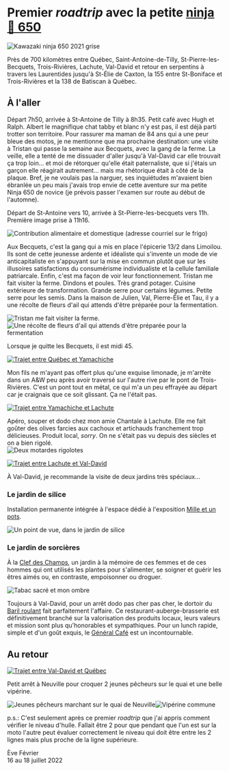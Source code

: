 # Premier *roadtrip* avec la petite  [ninja 🥷 650](https://www.kawasaki.ca/en-ca/motorcycle/ninja/sport/ninja-650/2021-ninja-650-abs)

![Kawazaki ninja 650 2021 grise](./first-roadtrip/moto.jpeg)  

Près de 700 kilomètres entre Québec, Saint-Antoine-de-Tilly, St-Pierre-les-Becquets, Trois-Rivières, Lachute, Val-David et retour en serpentins à travers les Laurentides jusqu'à St-Élie de Caxton, la 155 entre St-Boniface et Trois-Rivières et la 138 de Batiscan à Québec.

## À l'aller
Départ 7h50, arrivée à St-Antoine de Tilly à 8h35.
Petit café avec Hugh et Ralph.
Albert le magnifique chat tabby et blanc n'y est pas, il est déjà parti trotter son territoire.
Pour rassurer ma maman de 84 ans qui a une peur bleue des motos, je ne mentionne que ma prochaine destination: une visite à Tristan qui passe la semaine aux Becquets, avec la gang de la ferme. La veille, elle a tenté de me dissuader d'aller jusqu'à Val-David car elle trouvait ça trop loin... et moi de rétorquer qu'elle était paternaliste, que si j'étais un garçon elle réagirait autrement... mais ma rhétorique était à côté de la plaque. Bref, je ne voulais pas la narguer, ses inquiétudes m'avaient bien ébranlée un peu mais j'avais trop envie de cette aventure sur ma petite Ninja 650 de novice (je prévois passer l'examen sur route au début de l'automne).

Départ de St-Antoine vers 10, arrivée à St-Pierre-les-becquets vers 11h.
Première image prise à 11h16.  

![Contribution alimentaire et domestique (adresse courriel sur le frigo)](./first-roadtrip/aux-becquets_caisse-commune.jpeg)

Aux Becquets, c'est la gang qui a mis en place l'épicerie 13/2 dans Limoilou. Ils sont de cette jeunesse ardente et idéaliste qui s'invente un mode de vie anticapitaliste en s'appuyant sur la mise en commun plutôt que sur les illusoires satisfactions du consumérisme individualiste et la cellule familiale patriarcale. Enfin, c'est ma façon de voir leur fonctionnement. Tristan me fait visiter la ferme. Dindons et poules. Très grand potager. Cuisine extérieure de transformation. Grande serre pour certains légumes. Petite serre pour les semis. Dans la maison de Julien, Val, Pierre-Élie et Tau, il y a une récolte de fleurs d'ail qui attends d'être préparée pour la fermentation.

![Tristan me fait visiter la ferme.](./first-roadtrip/fistou-me-fait-visiter.jpeg)
![Une récolte de fleurs d'ail qui attends d'être préparée pour la fermentation](./first-roadtrip/bouquet-de-salicaire-et-fleurs-d-ail.jpeg)

Lorsque je quitte les Becquets, il est midi 45.


[![Trajet entre Québec et Yamachiche](./first-roadtrip/trajet_quebec-yamachiche.png)](https://goo.gl/maps/FqU2A8ZJBvZRjGF48)

Mon fils ne m'ayant pas offert plus qu'une exquise limonade, je m'arrête dans un A&W peu après avoir traversé sur l'autre rive par le pont de Trois-Rivières. C'est un pont tout en métal, ce qui m'a un peu effrayée au départ car je craignais que ce soit glissant. Ça ne l'était pas. 

[![Trajet entre Yamachiche et Lachute](./first-roadtrip/trajet_yamachiche-lachute.png)](https://goo.gl/maps/NPWutPZrx2rg5QWF7)

Apéro, souper et dodo chez mon amie Chantale à Lachute.
Elle me fait goûter des olives farcies aux cachoux et artichauds franchement trop délicieuses. Produit local, *sorry*.
On ne s'était pas vu depuis des siècles et on a bien rigolé.  
![Deux motardes rigolotes](./first-roadtrip/IMG_5541.jpeg)

[![Trajet entre Lachute et Val-David](./first-roadtrip/trajet_lachute_val-david.png)](https://goo.gl/maps/FWPT83S3NuC9amEM8)

À Val-David, je recommande la visite de deux jardins très spéciaux...  
  
### Le jardin de silice
Installation permanente intégrée à l'espace dédié à l'exposition [Mille et un pots](https://www.1001pots.com/).

![Un point de vue, dans le jardin de silice](./first-roadtrip/jardin-de-silice.jpg)  

### Le jardin de sorcières
À la [Clef des Champs](https://clefdeschamps.net/fr/), un jardin à la mémoire de ces femmes et de ces hommes qui ont utilisés les plantes pour s'alimenter, se soigner et guérir les êtres aimés ou, en contraste, empoisonner ou droguer.

![Tabac sacré et mon ombre](./first-roadtrip/tabac-sacre.jpeg)  

Toujours à Val-David, pour un arrêt dodo pas cher pas cher, le dortoir du [Baril roulant](https://www.barilroulant.com/) fait parfaitement l'affaire. Ce restaurant-auberge-brasserie est définitivement branché sur la valorisation des produits locaux, leurs valeurs et mission sont plus qu'honorables et sympathiques. Pour un lunch rapide, simple et d'un goût exquis, le [Général Café](https://legeneralcafe.com/) est un incontournable.
## Au retour

[![Trajet entre Val-David et Québec](./first-roadtrip/trajet-retour_val-david_quebec.png)](https://goo.gl/maps/1eBh1e144kQNXvff7)

Petit arrêt à Neuville pour croquer 2 jeunes pêcheurs sur le quai et une belle vipérine.  

![Jeunes pêcheurs marchant sur le quai de Neuville](./first-roadtrip/ti-culs-a-la-peche.jpg)![Vipérine commune](./first-roadtrip/viperine.JPG)  

p.s.: C'est seulement après ce premier *roadtrip* que j'ai appris comment vérifier le niveau d'huile. Fallait être 2 pour que pendant que l'un est sur la moto l'autre peut évaluer correctement le niveau qui doit être entre les 2 lignes mais plus proche de la ligne supérieure.

Ève Février  
16 au 18 juillet 2022